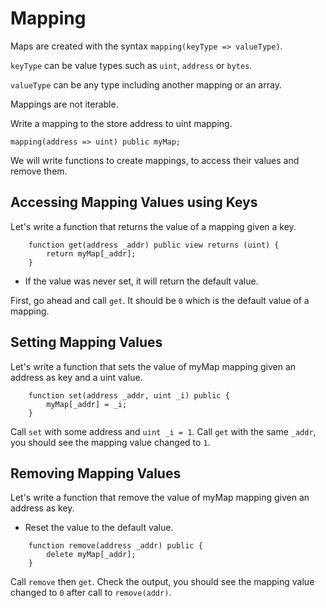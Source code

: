 # Mapping

Maps are created with the syntax `mapping(keyType => valueType)`.

`keyType` can be value types such as `uint`, `address` or `bytes`.

`valueType` can be any type including another mapping or an array.

Mappings are not iterable.

Write a mapping to the store address to uint mapping.

```
mapping(address => uint) public myMap;
```

We will write functions to create mappings, to access their values and remove them.

## Accessing Mapping Values using Keys

Let's write a function that returns the value of a mapping given a key.

```
    function get(address _addr) public view returns (uint) {
        return myMap[_addr];
    }
```

- If the value was never set, it will return the default value.

First, go ahead and call `get`. It should be `0` which is the default value of a mapping.

## Setting Mapping Values

Let's write a function that sets the value of myMap mapping given an address as key and a uint value.

```
    function set(address _addr, uint _i) public {
        myMap[_addr] = _i;
    }
```

Call `set` with some address and `uint _i = 1`. Call `get` with the same `_addr`, you should see the mapping value changed to `1`.

## Removing Mapping Values

Let's write a function that remove the value of myMap mapping given an address as key.

- Reset the value to the default value.

```
    function remove(address _addr) public {
        delete myMap[_addr];
    }
```

Call `remove` then `get`. Check the output, you should see the mapping value changed to `0` after call to `remove(addr)`.
